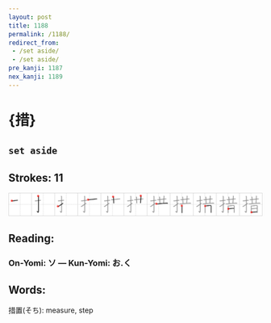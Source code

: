 ```yaml
---
layout: post
title: 1188
permalink: /1188/
redirect_from:
 - /set aside/
 - /set aside/
pre_kanji: 1187
nex_kanji: 1189
---
```


# {措}

## `set aside`

## Strokes: 11

<div class="stroke"><img src="../images/E68EAA.png" /></div>

## Reading:

### On-Yomi: ソ &mdash; Kun-Yomi: お.く

## Words:

措置(そち): measure, step
